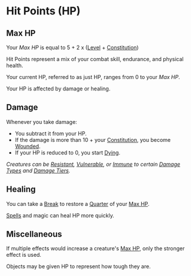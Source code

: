 # Hit Points (HP)

## Max HP

Your *Max HP* is equal to 5 + 2 x ([Level](../Progression/Level.md) + [Constitution](../The%20Ability%20Scores/Constitution.md))

Hit Points represent a mix of your combat skill, endurance, and physical health.

Your current HP, referred to as just HP, ranges from 0 to your *Max HP*.

Your HP is affected by damage or healing.

## Damage

Whenever you take damage:

- You subtract it from your HP.
- If the damage is more than 10 + your [Constitution](../The%20Ability%20Scores/Constitution.md), you become [Wounded](../../Game%20Procedures/Conditions/Wounded.md).
- If your HP is reduced to 0, you start [Dying](../../Game%20Procedures/Conditions/Dying.md).

*Creatures can be [Resistant](../../Game%20Procedures/Conditions/Resistant.md), [Vulnerable](../../Game%20Procedures/Conditions/Vulnerable.md), or [Immune](../../Game%20Procedures/Conditions/Immune.md) to certain [Damage Types](../../Game%20Procedures/Combat/Damage/Damage%20Types/{Damage%20Types}.md) and [Damage Tiers](../../Game%20Procedures/Combat/Damage/Damage%20Tiers/{Damage%20Tiers}.md).*

## Healing

You can take a [Break](../../Game%20Procedures/Core%20Procedures/Break.md) to restore a [Quarter](../../Game%20Procedures/Core%20Procedures/Half.md) of your [Max HP](Hit%20Points.md#Max%20HP).

[Spells](../../Magic/Spells.md) and magic can heal HP more quickly.

## Miscellaneous

If multiple effects would increase a creature's [Max HP](Hit%20Points.md#Max%20HP), only the stronger effect is used.

Objects may be given HP to represent how tough they are.
